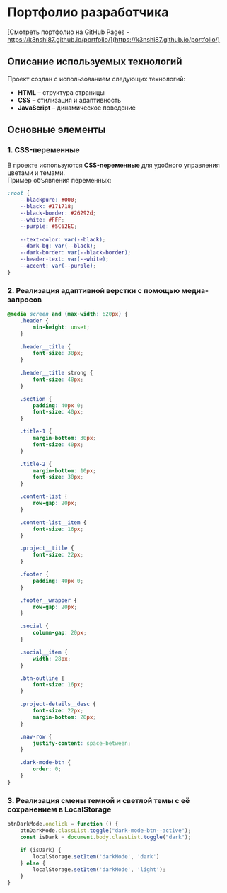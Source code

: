 # Портфолио разработчика

[Смотреть портфолио на GitHub Pages - https://k3nshi87.github.io/portfolio/](https://k3nshi87.github.io/portfolio/)

## Описание используемых технологий  
Проект создан с использованием следующих технологий:  

- **HTML** – структура страницы  
- **CSS** – стилизация и адаптивность  
- **JavaScript** – динамическое поведение  


## Основные элементы  

### 1. CSS-переменные  
В проекте используются **CSS-переменные** для удобного управления цветами и темами.  
Пример объявления переменных:  

```css
:root {
    --blackpure: #000;
    --black: #171718;
    --black-border: #26292d;
    --white: #FFF;
    --purple: #5C62EC;
    
    --text-color: var(--black); 
    --dark-bg: var(--black);
    --dark-border: var(--black-border);
    --header-text: var(--white);
    --accent: var(--purple);
}
```

### 2. Реализация адаптивной верстки с помощью медиа-запросов
```css
@media screen and (max-width: 620px) {
    .header {
        min-height: unset;
    }

    .header__title {
        font-size: 30px;
    }
    
    .header__title strong {
        font-size: 40px;
    }

    .section {
        padding: 40px 0;
        font-size: 40px;
    }

    .title-1 {
        margin-bottom: 30px;
        font-size: 40px;
    }

    .title-2 {
        margin-bottom: 10px;
        font-size: 30px;
    }

    .content-list {
        row-gap: 20px;
    }

    .content-list__item {
        font-size: 16px;
    }

    .project__title {
        font-size: 22px;
    }

    .footer {
        padding: 40px 0;
    }

    .footer__wrapper {
        row-gap: 20px;
    }

    .social {
        column-gap: 20px;
    }

    .social__item {
        width: 28px;
    }

    .btn-outline {
        font-size: 16px;
    }

    .project-details__desc {
        font-size: 22px;
        margin-bottom: 20px;
    }

    .nav-row {
        justify-content: space-between;
    }

    .dark-mode-btn {
        order: 0;
    }
}
```

### 3. Реализация смены темной и светлой темы с её сохранением в LocalStorage

```js
btnDarkMode.onclick = function () {
    btnDarkMode.classList.toggle("dark-mode-btn--active");
    const isDark = document.body.classList.toggle("dark");

    if (isDark) {
        localStorage.setItem('darkMode', 'dark')
    } else {
        localStorage.setItem('darkMode', 'light');
    }
}
```